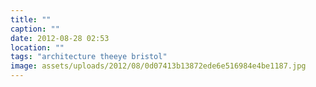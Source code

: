 ```yaml
---
title: ""
caption: ""
date: 2012-08-28 02:53
location: ""
tags: "architecture theeye bristol"
image: assets/uploads/2012/08/0d07413b13872ede6e516984e4be1187.jpg
---
```

